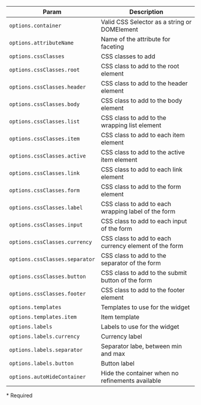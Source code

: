 | Param | Description |
| --- | --- |
|  <span class='attr-required'>`options.container`</span> | Valid CSS Selector as a string or DOMElement |
|  <span class='attr-required'>`options.attributeName`</span> | Name of the attribute for faceting |
|  <span class='attr-optional'>`options.cssClasses`</span> | CSS classes to add |
|  <span class='attr-optional'>`options.cssClasses.root`</span> | CSS class to add to the root element |
|  <span class='attr-optional'>`options.cssClasses.header`</span> | CSS class to add to the header element |
|  <span class='attr-optional'>`options.cssClasses.body`</span> | CSS class to add to the body element |
|  <span class='attr-optional'>`options.cssClasses.list`</span> | CSS class to add to the wrapping list element |
|  <span class='attr-optional'>`options.cssClasses.item`</span> | CSS class to add to each item element |
|  <span class='attr-optional'>`options.cssClasses.active`</span> | CSS class to add to the active item element |
|  <span class='attr-optional'>`options.cssClasses.link`</span> | CSS class to add to each link element |
|  <span class='attr-optional'>`options.cssClasses.form`</span> | CSS class to add to the form element |
|  <span class='attr-optional'>`options.cssClasses.label`</span> | CSS class to add to each wrapping label of the form |
|  <span class='attr-optional'>`options.cssClasses.input`</span> | CSS class to add to each input of the form |
|  <span class='attr-optional'>`options.cssClasses.currency`</span> | CSS class to add to each currency element of the form |
|  <span class='attr-optional'>`options.cssClasses.separator`</span> | CSS class to add to the separator of the form |
|  <span class='attr-optional'>`options.cssClasses.button`</span> | CSS class to add to the submit button of the form |
|  <span class='attr-optional'>`options.cssClasses.footer`</span> | CSS class to add to the footer element |
|  <span class='attr-optional'>`options.templates`</span> | Templates to use for the widget |
|  <span class='attr-optional'>`options.templates.item`</span> | Item template |
|  <span class='attr-optional'>`options.labels`</span> | Labels to use for the widget |
|  <span class='attr-optional'>`options.labels.currency`</span> | Currency label |
|  <span class='attr-optional'>`options.labels.separator`</span> | Separator labe, between min and max |
|  <span class='attr-optional'>`options.labels.button`</span> | Button label |
|  <span class='attr-optional'>`options.autoHideContainer`</span> | Hide the container when no refinements available |

<p class="attr-legend">* <span>Required</span></p>
